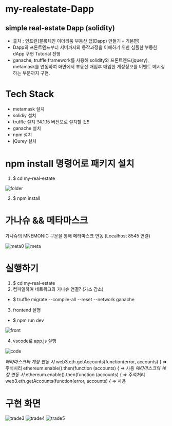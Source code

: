 # my-realestate-Dapp
## simple real-estate Dapp (solidity)
- 출처 : 인프런(블록체인 이더리움 부동산 댑(Dapp) 만들기 – 기본편)
- Dapp의 프론트엔드부터 서버까지의 동작과정을 이해하기 위한 심플한 부동한 dApp 구현 Tutorial 진행
- ganache, truffle framework를 사용해 solidity와 프론트엔드(jquery), metamask를 연동하여 화면에서 부동산 매입후 매입한 계정정보를 이벤트 메시징 하는 부분까지 구현.  



# Tech Stack

- metamask 설치
- solidiy 설치
- truffle 설치 !!4.1.15 버전으로 설치할 것!!
- ganache 설치
- npm 설치
- jQurey 설치



# npm install 명령어로 패키지 설치

1. $ cd my-real-estate

![folder](https://user-images.githubusercontent.com/73675540/120419959-5c8e2280-c39e-11eb-9c87-a4d93e301653.png)

2. $ npm install



# 가나슈 && 메타마스크

가나슈의 MNEMONIC 구문을 통해 메타마스크 연동 (Localhost 8545 연결)

![meta0](https://user-images.githubusercontent.com/73675540/120419967-61eb6d00-c39e-11eb-9d9c-583696c1f266.png)
![meta](https://user-images.githubusercontent.com/73675540/120419973-644dc700-c39e-11eb-953b-9ae7ff7950cd.png)



# 실행하기

1. $ cd my-real-estate
2. 	컴파일하여 네트워크와 가나슈 연결? (가스 감소)
- $ truffle migrate --compile-all --reset --network ganache
3. frontend 실행
- $ npm run dev

![front](https://user-images.githubusercontent.com/73675540/120420003-7596d380-c39e-11eb-9c36-08ee8900d0d9.png)

4. vscode로 app.js 실행

![code](https://user-images.githubusercontent.com/73675540/120420022-7c254b00-c39e-11eb-9f61-34d7906df221.png)

   *메타마스크와 계정 연동 시*
    web3.eth.getAccounts(function(error, accounts) {    =>   주석처리
	ethereum.enable().then(function (accounts) {        =>   사용
	*메타마스크와 계정 연동 시*
    ethereum.enable().then(function (accounts) {        =>   주석처리
	web3.eth.getAccounts(function(error, accounts) {    =>   사용



# 구현 화면

![trade3](https://user-images.githubusercontent.com/73675540/120420043-821b2c00-c39e-11eb-9948-d5aec1aa941e.png)
![trade4](https://user-images.githubusercontent.com/73675540/120420055-88110d00-c39e-11eb-9941-19bc096afad7.png)
![trade5](https://user-images.githubusercontent.com/73675540/120420077-90694800-c39e-11eb-802c-33154ea73bf7.png)


